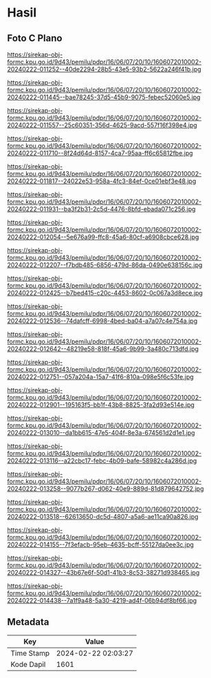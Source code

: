 # Hasil

## Foto C Plano

https://sirekap-obj-formc.kpu.go.id/9d43/pemilu/pdpr/16/06/07/20/10/1606072010002-20240222-011252--40de2294-28b5-43e5-93b2-5622a246f41b.jpg

https://sirekap-obj-formc.kpu.go.id/9d43/pemilu/pdpr/16/06/07/20/10/1606072010002-20240222-011445--bae78245-37d5-45b9-9075-febec52060e5.jpg

https://sirekap-obj-formc.kpu.go.id/9d43/pemilu/pdpr/16/06/07/20/10/1606072010002-20240222-011557--25c60351-356d-4625-9acd-557f16f398e4.jpg

https://sirekap-obj-formc.kpu.go.id/9d43/pemilu/pdpr/16/06/07/20/10/1606072010002-20240222-011710--8f24d64d-8157-4ca7-95aa-ff6c65812fbe.jpg

https://sirekap-obj-formc.kpu.go.id/9d43/pemilu/pdpr/16/06/07/20/10/1606072010002-20240222-011817--24022e53-958a-4fc3-84ef-0ce01ebf3e48.jpg

https://sirekap-obj-formc.kpu.go.id/9d43/pemilu/pdpr/16/06/07/20/10/1606072010002-20240222-011931--ba3f2b31-2c5d-4476-8bfd-ebada071c256.jpg

https://sirekap-obj-formc.kpu.go.id/9d43/pemilu/pdpr/16/06/07/20/10/1606072010002-20240222-012054--5e676a99-ffc8-45a6-80cf-a6908cbce628.jpg

https://sirekap-obj-formc.kpu.go.id/9d43/pemilu/pdpr/16/06/07/20/10/1606072010002-20240222-012207--f7bdb485-6856-479d-86da-0490e638156c.jpg

https://sirekap-obj-formc.kpu.go.id/9d43/pemilu/pdpr/16/06/07/20/10/1606072010002-20240222-012425--b7bed415-c20c-4453-8602-0c067a3d8ece.jpg

https://sirekap-obj-formc.kpu.go.id/9d43/pemilu/pdpr/16/06/07/20/10/1606072010002-20240222-012536--74dafcff-6998-4bed-ba04-a7a07c4e754a.jpg

https://sirekap-obj-formc.kpu.go.id/9d43/pemilu/pdpr/16/06/07/20/10/1606072010002-20240222-012642--48219e58-818f-45a6-9b99-3a480c713dfd.jpg

https://sirekap-obj-formc.kpu.go.id/9d43/pemilu/pdpr/16/06/07/20/10/1606072010002-20240222-012751--057a204a-15a7-41f6-810a-098e5f6c53fe.jpg

https://sirekap-obj-formc.kpu.go.id/9d43/pemilu/pdpr/16/06/07/20/10/1606072010002-20240222-012901--195163f5-bb1f-43b8-8825-3fa2d93e514e.jpg

https://sirekap-obj-formc.kpu.go.id/9d43/pemilu/pdpr/16/06/07/20/10/1606072010002-20240222-013010--da1bb615-47e5-404f-8e3a-674561d2d1e1.jpg

https://sirekap-obj-formc.kpu.go.id/9d43/pemilu/pdpr/16/06/07/20/10/1606072010002-20240222-013116--a22cbc17-febc-4b09-bafe-58982c4a286d.jpg

https://sirekap-obj-formc.kpu.go.id/9d43/pemilu/pdpr/16/06/07/20/10/1606072010002-20240222-013258--9077b267-d062-40e9-889d-81d879642752.jpg

https://sirekap-obj-formc.kpu.go.id/9d43/pemilu/pdpr/16/06/07/20/10/1606072010002-20240222-013518--62613650-dc5d-4807-a5a6-ae11ca90a826.jpg

https://sirekap-obj-formc.kpu.go.id/9d43/pemilu/pdpr/16/06/07/20/10/1606072010002-20240222-014155--7f3efacb-95eb-4635-bcff-55127da0ee3c.jpg

https://sirekap-obj-formc.kpu.go.id/9d43/pemilu/pdpr/16/06/07/20/10/1606072010002-20240222-014327--43b67e6f-50d1-41b3-8c53-38271d938465.jpg

https://sirekap-obj-formc.kpu.go.id/9d43/pemilu/pdpr/16/06/07/20/10/1606072010002-20240222-014438--7a1f9a48-5a30-4219-ad4f-06b94df8bf66.jpg


## Metadata

| Key        | Value               |
| ---------- | ------------------- |
| Time Stamp | 2024-02-22 02:03:27 |
| Kode Dapil | 1601                |



